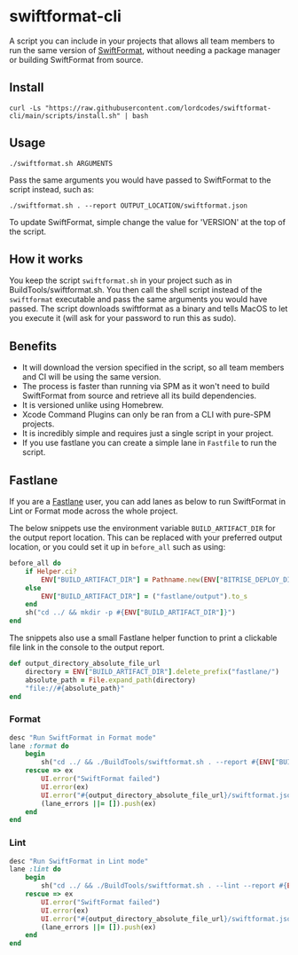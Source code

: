 # swiftformat-cli

A script you can include in your projects that allows all team members to run the same version of [SwiftFormat](https://github.com/nicklockwood/SwiftFormat), without needing a package manager or building SwiftFormat from source.

## Install

```terminal
curl -Ls "https://raw.githubusercontent.com/lordcodes/swiftformat-cli/main/scripts/install.sh" | bash
```

## Usage

```terminal
./swiftformat.sh ARGUMENTS
```

Pass the same arguments you would have passed to SwiftFormat to the script instead, such as:

```terminal
./swiftformat.sh . --report OUTPUT_LOCATION/swiftformat.json
```

To update SwiftFormat, simple change the value for 'VERSION' at the top of the script.

## How it works

You keep the script `swiftformat.sh` in your project such as in BuildTools/swiftformat.sh. You then call the shell script instead of the `swiftformat` executable and pass the same arguments you would have passed. The script downloads swiftformat as a binary and tells MacOS to let you execute it (will ask for your password to run this as sudo).

## Benefits

+ It will download the version specified in the script, so all team members and CI will be using the same version.
+ The process is faster than running via SPM as it won't need to build SwiftFormat from source and retrieve all its build dependencies.
+ It is versioned unlike using Homebrew.
+ Xcode Command Plugins can only be ran from a CLI with pure-SPM projects.
+ It is incredibly simple and requires just a single script in your project.
+ If you use fastlane you can create a simple lane in `Fastfile` to run the script.

## Fastlane

If you are a [Fastlane](https://fastlane.tools) user, you can add lanes as below to run SwiftFormat in Lint or Format mode across the whole project.

The below snippets use the environment variable `BUILD_ARTIFACT_DIR` for the output report location. This can be replaced with your preferred output location, or you could set it up in `before_all` such as using:

```ruby
before_all do
    if Helper.ci?
        ENV["BUILD_ARTIFACT_DIR"] = Pathname.new(ENV["BITRISE_DEPLOY_DIR"]).to_s
    else
        ENV["BUILD_ARTIFACT_DIR"] = ("fastlane/output").to_s
    end
    sh("cd ../ && mkdir -p #{ENV["BUILD_ARTIFACT_DIR"]}")
end
```

The snippets also use a small Fastlane helper function to print a clickable file link in the console to the output report.

```ruby
def output_directory_absolute_file_url
    directory = ENV["BUILD_ARTIFACT_DIR"].delete_prefix("fastlane/")
    absolute_path = File.expand_path(directory)
    "file://#{absolute_path}"
end
```

### Format

```ruby
desc "Run SwiftFormat in Format mode"
lane :format do
    begin
        sh("cd ../ && ./BuildTools/swiftformat.sh . --report #{ENV["BUILD_ARTIFACT_DIR"]}/swiftformat.json")
    rescue => ex
        UI.error("SwiftFormat failed")
        UI.error(ex)
        UI.error("#{output_directory_absolute_file_url}/swiftformat.json")
        (lane_errors ||= []).push(ex)
    end
end
```

### Lint

```ruby
desc "Run SwiftFormat in Lint mode"
lane :lint do
    begin
        sh("cd ../ && ./BuildTools/swiftformat.sh . --lint --report #{ENV["BUILD_ARTIFACT_DIR"]}/swiftformat.json")
    rescue => ex
        UI.error("SwiftFormat failed")
        UI.error(ex)
        UI.error("#{output_directory_absolute_file_url}/swiftformat.json")
        (lane_errors ||= []).push(ex)
    end
end
```
